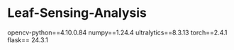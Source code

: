 # Leaf-Sensing-Analysis

opencv-python==4.10.0.84
numpy==1.24.4
ultralytics==8.3.13
torch==2.4.1
flask== 24.3.1
